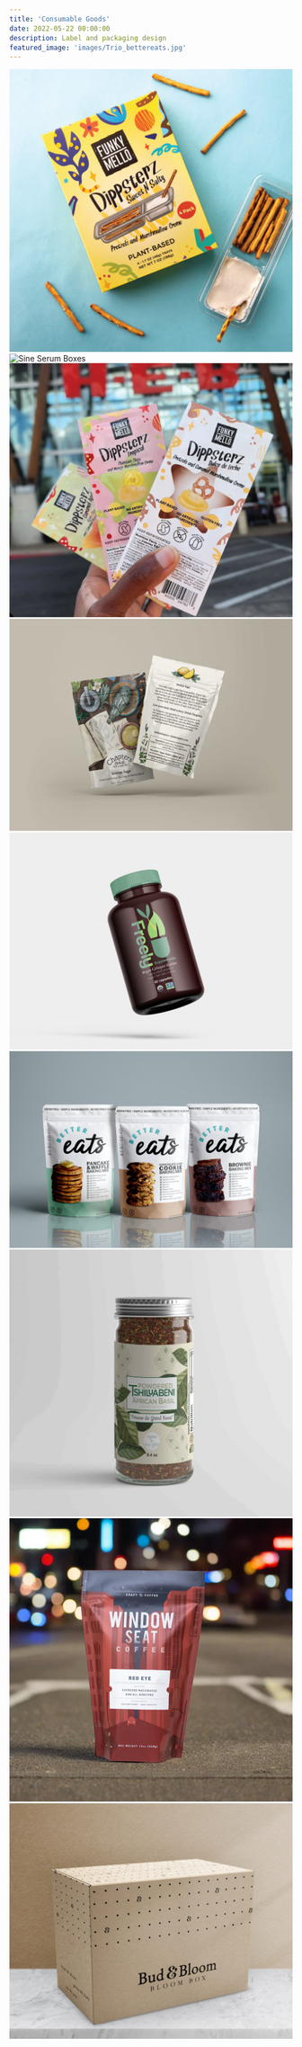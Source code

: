 ```yaml
---
title: 'Consumable Goods'
date: 2022-05-22 00:00:00
description: Label and packaging design
featured_image: 'images/Trio_bettereats.jpg'
---
```


<div class="gallery" data-columns="3">
  <div class="gallery__item">
    <img src="/images/dippsterz.png" alt="Dippsterz Packaging">
  </div>
  <div class="gallery__item">
    <img src="/images/sine_serum.png" alt="Sine Serum Boxes">
  </div>
  <div class="gallery__item">
    <img src="/images/dippsterz_trio.png" alt="Dippsterz Trio Snack Packs">
  </div>
  <div class="gallery__item">
    <img src="/images/serene_sage.jpg" alt="Serene Sage Tea Blend Stand Up Pouches">
  </div>
  <div class="gallery__item">
    <img src="/images/freely-bottle.JPG" alt="Freely Supplements Bottle">
  </div>
  <div class="gallery__item">
    <img src="/images/Trio_bettereats.jpg" alt="Trio of Better Eats Stand Up Pouches">
  </div>
  <div class="gallery__item">
    <img src="/images/basil.jpg" alt="Congolese-Inspired Packaging for African Basil Jar">
  </div>
  <div class="gallery__item">
    <img src="/images/RedEye.webp" alt="Illustrated Package for Red Eye Window Seat Coffee Blend">
  </div>
  <div class="gallery__item">
    <img src="/images/bud_bloom_box2.jpg" alt="Bud Bloom Logo and Package Design for Flower Delivery">
  </div>
</div>


